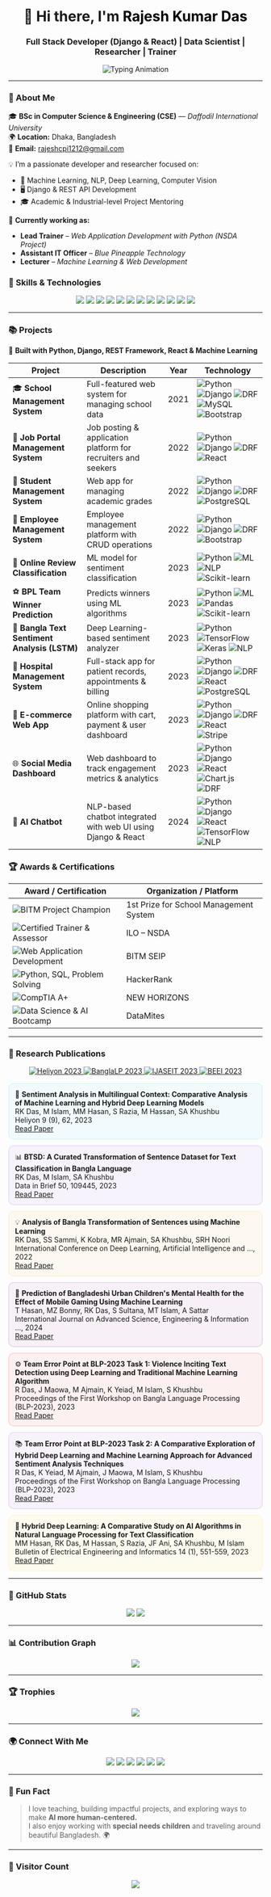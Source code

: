 <!-- Rajesh Kumar Das - Animated GitHub Profile -->

<h1 align="center">
  👋 Hi there, I'm <span style="color:#000000;">Rajesh Kumar Das</span>
</h1>
<h3 align="center">Full Stack Developer (Django & React) | Data Scientist | Researcher | Trainer</h3>

<p align="center">
  <img src="https://readme-typing-svg.herokuapp.com?font=Fira+Code&duration=2500&pause=500&color=0ef&center=true&vCenter=true&width=600&lines=Full+Stack+Developer+%28Django+%26+React%29;Machine+Learning+%7C+Deep+Learning;Data+Science+%7C+NLP+%7C+Computer+Vision;Trainer+%7C+Researcher+%7C+Mentor" alt="Typing Animation" />
</p>


---

### 🧠 About Me

🎓 **BSc in Computer Science & Engineering (CSE)** — *Daffodil International University*  
🌍 **Location:** Dhaka, Bangladesh  
📧 **Email:** rajeshcpi1212@gmail.com  

💡 I’m a passionate developer and researcher focused on:

- 🧠 Machine Learning, NLP, Deep Learning, Computer Vision  
- 🖥️ Django & REST API Development  
- 🎓 Academic & Industrial-level Project Mentoring  

🌱 **Currently working as:**

- **Lead Trainer** – *Web Application Development with Python (NSDA Project)*  
- **Assistant IT Officer** – *Blue Pineapple Technology*  
- **Lecturer** – *Machine Learning & Web Development*

### 🚀 Skills & Technologies

<p align="center">
  <!-- Skills badges -->
  <img src="https://img.shields.io/badge/Python-3776AB?style=for-the-badge&logo=python&logoColor=white" />
  <img src="https://img.shields.io/badge/Django-092E20?style=for-the-badge&logo=django&logoColor=white" />
  <img src="https://img.shields.io/badge/DRF-ff9900?style=for-the-badge&logo=django&logoColor=white" />
  <img src="https://img.shields.io/badge/React-61DAFB?style=for-the-badge&logo=react&logoColor=black" />
  <img src="https://img.shields.io/badge/PostgreSQL-316192?style=for-the-badge&logo=postgresql&logoColor=white" />
  <img src="https://img.shields.io/badge/MySQL-4479A1?style=for-the-badge&logo=mysql&logoColor=white" />
  <img src="https://img.shields.io/badge/Bootstrap-7952B3?style=for-the-badge&logo=bootstrap&logoColor=white" />
  <img src="https://img.shields.io/badge/HTML5-E34F26?style=for-the-badge&logo=html5&logoColor=white" />
  <img src="https://img.shields.io/badge/CSS3-1572B6?style=for-the-badge&logo=css3&logoColor=white" />
  <img src="https://img.shields.io/badge/JavaScript-F7DF1E?style=for-the-badge&logo=javascript&logoColor=black" />
  <img src="https://img.shields.io/badge/Docker-2496ED?style=for-the-badge&logo=docker&logoColor=white" />
  <img src="https://img.shields.io/badge/Git-F05032?style=for-the-badge&logo=git&logoColor=white" />
</p>

---
### 📚 Projects

🚧 **Built with Python, Django, REST Framework, React & Machine Learning**

| Project | Description | Year | Technology |
|---------|-------------|------|------------|
| 🎓 **School Management System** | Full-featured web system for managing school data | 2021 | ![Python](https://img.shields.io/badge/Python-3776AB?style=flat-square&logo=python) ![Django](https://img.shields.io/badge/Django-092E20?style=flat-square&logo=django) ![DRF](https://img.shields.io/badge/DRF-ff9900?style=flat-square) ![MySQL](https://img.shields.io/badge/MySQL-4479A1?style=flat-square&logo=mysql) ![Bootstrap](https://img.shields.io/badge/Bootstrap-7952B3?style=flat-square&logo=bootstrap) |
| 💼 **Job Portal Management System** | Job posting & application platform for recruiters and seekers | 2022 | ![Python](https://img.shields.io/badge/Python-3776AB?style=flat-square&logo=python) ![Django](https://img.shields.io/badge/Django-092E20?style=flat-square&logo=django) ![DRF](https://img.shields.io/badge/DRF-ff9900?style=flat-square) ![React](https://img.shields.io/badge/React-61DAFB?style=flat-square&logo=react) |
| 🏫 **Student Management System** | Web app for managing academic grades | 2022 | ![Python](https://img.shields.io/badge/Python-3776AB?style=flat-square&logo=python) ![Django](https://img.shields.io/badge/Django-092E20?style=flat-square&logo=django) ![DRF](https://img.shields.io/badge/DRF-ff9900?style=flat-square) ![PostgreSQL](https://img.shields.io/badge/PostgreSQL-316192?style=flat-square&logo=postgresql) |
| 🍳 **Employee Management System** | Employee management platform with CRUD operations | 2022 | ![Python](https://img.shields.io/badge/Python-3776AB?style=flat-square&logo=python) ![Django](https://img.shields.io/badge/Django-092E20?style=flat-square&logo=django) ![DRF](https://img.shields.io/badge/DRF-ff9900?style=flat-square) ![Bootstrap](https://img.shields.io/badge/Bootstrap-7952B3?style=flat-square&logo=bootstrap) |
| 💬 **Online Review Classification** | ML model for sentiment classification | 2023 | ![Python](https://img.shields.io/badge/Python-3776AB?style=flat-square&logo=python) ![ML](https://img.shields.io/badge/Machine%20Learning-F7DF1E?style=flat-square) ![NLP](https://img.shields.io/badge/NLP-22D3EE?style=flat-square) ![Scikit-learn](https://img.shields.io/badge/Scikit--learn-F7931E?style=flat-square) |
| ⚽ **BPL Team Winner Prediction** | Predicts winners using ML algorithms | 2023 | ![Python](https://img.shields.io/badge/Python-3776AB?style=flat-square&logo=python) ![ML](https://img.shields.io/badge/Machine%20Learning-F7DF1E?style=flat-square) ![Pandas](https://img.shields.io/badge/Pandas-150458?style=flat-square) ![Scikit-learn](https://img.shields.io/badge/Scikit--learn-F7931E?style=flat-square) |
| 🤖 **Bangla Text Sentiment Analysis (LSTM)** | Deep Learning-based sentiment analyzer | 2023 | ![Python](https://img.shields.io/badge/Python-3776AB?style=flat-square&logo=python) ![TensorFlow](https://img.shields.io/badge/TensorFlow-FF6F00?style=flat-square&logo=tensorflow) ![Keras](https://img.shields.io/badge/Keras-D00000?style=flat-square) ![NLP](https://img.shields.io/badge/NLP-22D3EE?style=flat-square) |
| 🏥 **Hospital Management System** | Full-stack app for patient records, appointments & billing | 2023 | ![Python](https://img.shields.io/badge/Python-3776AB?style=flat-square&logo=python) ![Django](https://img.shields.io/badge/Django-092E20?style=flat-square&logo=django) ![DRF](https://img.shields.io/badge/DRF-ff9900?style=flat-square) ![React](https://img.shields.io/badge/React-61DAFB?style=flat-square&logo=react) ![PostgreSQL](https://img.shields.io/badge/PostgreSQL-316192?style=flat-square&logo=postgresql) |
| 🛒 **E-commerce Web App** | Online shopping platform with cart, payment & user dashboard | 2023 | ![Python](https://img.shields.io/badge/Python-3776AB?style=flat-square&logo=python) ![Django](https://img.shields.io/badge/Django-092E20?style=flat-square&logo=django) ![DRF](https://img.shields.io/badge/DRF-ff9900?style=flat-square) ![React](https://img.shields.io/badge/React-61DAFB?style=flat-square&logo=react) ![Stripe](https://img.shields.io/badge/Stripe-635BFF?style=flat-square) |
| 🌐 **Social Media Dashboard** | Web dashboard to track engagement metrics & analytics | 2023 | ![Python](https://img.shields.io/badge/Python-3776AB?style=flat-square&logo=python) ![Django](https://img.shields.io/badge/Django-092E20?style=flat-square&logo=django) ![React](https://img.shields.io/badge/React-61DAFB?style=flat-square&logo=react) ![Chart.js](https://img.shields.io/badge/Chart.js-FF6384?style=flat-square) ![DRF](https://img.shields.io/badge/DRF-ff9900?style=flat-square) |
| 🤖 **AI Chatbot** | NLP-based chatbot integrated with web UI using Django & React | 2024 | ![Python](https://img.shields.io/badge/Python-3776AB?style=flat-square&logo=python) ![Django](https://img.shields.io/badge/Django-092E20?style=flat-square&logo=django) ![React](https://img.shields.io/badge/React-61DAFB?style=flat-square&logo=react) ![TensorFlow](https://img.shields.io/badge/TensorFlow-FF6F00?style=flat-square&logo=tensorflow) ![NLP](https://img.shields.io/badge/NLP-22D3EE?style=flat-square) |

### 🏆 Awards & Certifications

| Award / Certification | Organization / Platform |
|----------------------|------------------------|
| ![BITM Project Champion](https://img.shields.io/badge/BITM_Project_Champion-1st%20Prize-blue?style=for-the-badge&logo=appveyor) | 1st Prize for School Management System |
| ![Certified Trainer & Assessor](https://img.shields.io/badge/Certified_Trainer_&_Assessor-ILO_NSDA-green?style=for-the-badge&logo=read-the-docs) | ILO – NSDA |
| ![Web Application Development](https://img.shields.io/badge/Web_Application_Development-BITM_SEIP-orange?style=for-the-badge&logo=html5) | BITM SEIP |
| ![Python, SQL, Problem Solving](https://img.shields.io/badge/Python_SQL_Problem_Solving-HackerRank-purple?style=for-the-badge&logo=hackerrank) | HackerRank |
| ![CompTIA A+](https://img.shields.io/badge/CompTIA_A%2B-NEW_HORIZONS-red?style=for-the-badge&logo=compass) | NEW HORIZONS |
| ![Data Science & AI Bootcamp](https://img.shields.io/badge/Data_Science_&_AI_Bootcamp-DataMites-blueviolet?style=for-the-badge&logo=databricks) | DataMites |

---
### 📖 Research Publications

<p align="center">
  <a href="https://www.sciencedirect.com/science/article/pii/S2405844023074893" target="_blank">
    <img alt="Heliyon 2023" src="https://img.shields.io/badge/Heliyon-2023-green?style=for-the-badge&logo=elsevier" />
  </a>
  <a href="https://aclanthology.org/2023.banglalp-1.44/" target="_blank">
    <img alt="BanglaLP 2023" src="https://img.shields.io/badge/BanglaLP-2023-orange?style=for-the-badge&logo=acm" />
  </a>
  <a href="https://ijaseit.insightsociety.org/index.php/ijaseit/article/view/18534" target="_blank">
    <img alt="IJASEIT 2023" src="https://img.shields.io/badge/IJASEIT-2023-red?style=for-the-badge&logo=researchgate" />
  </a>
  <a href="https://beei.org/index.php/EEI/article/view/7617" target="_blank">
    <img alt="BEEI 2023" src="https://img.shields.io/badge/BEEI-2023-yellow?style=for-the-badge&logo=researchgate" />
  </a>
</p>

<div style="display: grid; grid-template-columns: repeat(auto-fit, minmax(300px, 1fr)); gap: 12px; margin-top: 16px;">

<div style="background: rgba(34,211,238,0.05); padding: 12px; border-radius: 10px; border: 1px solid rgba(34,211,238,0.2); transition: transform 0.2s;">
  📝 <b>Sentiment Analysis in Multilingual Context: Comparative Analysis of Machine Learning and Hybrid Deep Learning Models</b><br>
  RK Das, M Islam, MM Hasan, S Razia, M Hassan, SA Khushbu<br>
  Heliyon 9 (9), 62, 2023<br>
  <a href="https://www.sciencedirect.com/science/article/pii/S2405844023074893" target="_blank">Read Paper</a>
</div>

<div style="background: rgba(124,58,237,0.05); padding: 12px; border-radius: 10px; border: 1px solid rgba(124,58,237,0.2); transition: transform 0.2s;">
  📊 <b>BTSD: A Curated Transformation of Sentence Dataset for Text Classification in Bangla Language</b><br>
  RK Das, M Islam, SA Khushbu<br>
  Data in Brief 50, 109445, 2023<br>
  <a href="https://www.sciencedirect.com/science/article/pii/S2352340923005450" target="_blank">Read Paper</a>
</div>

<div style="background: rgba(255,165,0,0.05); padding: 12px; border-radius: 10px; border: 1px solid rgba(255,165,0,0.2); transition: transform 0.2s;">
  💡 <b>Analysis of Bangla Transformation of Sentences using Machine Learning</b><br>
  RK Das, SS Sammi, K Kobra, MR Ajmain, SA Khushbu, SRH Noori<br>
  International Conference on Deep Learning, Artificial Intelligence and …, 2022<br>
  <a href="https://aclanthology.org/2023.banglalp-1.30/" target="_blank">Read Paper</a>
</div>

<div style="background: rgba(128,0,128,0.05); padding: 12px; border-radius: 10px; border: 1px solid rgba(128,0,128,0.2); transition: transform 0.2s;">
  🧠 <b>Prediction of Bangladeshi Urban Children's Mental Health for the Effect of Mobile Gaming Using Machine Learning</b><br>
  T Hasan, MZ Bonny, RK Das, S Sultana, MT Islam, A Sattar<br>
  International Journal on Advanced Science, Engineering & Information …, 2024<br>
  <a href="https://ijaseit.insightsociety.org/index.php/ijaseit/article/view/18534" target="_blank">Read Paper</a>
</div>

<div style="background: rgba(255,0,0,0.05); padding: 12px; border-radius: 10px; border: 1px solid rgba(255,0,0,0.2); transition: transform 0.2s;">
  ⚙️ <b>Team Error Point at BLP-2023 Task 1: Violence Inciting Text Detection using Deep Learning and Traditional Machine Learning Algorithm</b><br>
  R Das, J Maowa, M Ajmain, K Yeiad, M Islam, S Khushbu<br>
  Proceedings of the First Workshop on Bangla Language Processing (BLP-2023), 2023<br>
  <a href="https://aclanthology.org/2023.banglalp-1.44/" target="_blank">Read Paper</a>
</div>

<div style="background: rgba(138,43,226,0.05); padding: 12px; border-radius: 10px; border: 1px solid rgba(138,43,226,0.2); transition: transform 0.2s;">
  📚 <b>Team Error Point at BLP-2023 Task 2: A Comparative Exploration of Hybrid Deep Learning and Machine Learning Approach for Advanced Sentiment Analysis Techniques</b><br>
  R Das, K Yeiad, M Ajmain, J Maowa, M Islam, S Khushbu<br>
  Proceedings of the First Workshop on Bangla Language Processing (BLP-2023), 2023<br>
  <a href="https://aclanthology.org/2023.banglalp-1.44/" target="_blank">Read Paper</a>
</div>

<div style="background: rgba(255,215,0,0.05); padding: 12px; border-radius: 10px; border: 1px solid rgba(255,215,0,0.2); transition: transform 0.2s;">
  🤖 <b>Hybrid Deep Learning: A Comparative Study on AI Algorithms in Natural Language Processing for Text Classification</b><br>
  MM Hasan, RK Das, M Hassan, S Razia, JF Ani, SA Khushbu, M Islam<br>
  Bulletin of Electrical Engineering and Informatics 14 (1), 551-559, 2023<br>
  <a href="https://beei.org/index.php/EEI/article/view/7617" target="_blank">Read Paper</a>
</div>

</div>

---
### 🧩 GitHub Stats

<p align="center">
  <img src="https://github-readme-stats.vercel.app/api?username=rajeshdiu&show_icons=true&theme=react&hide_border=true" />
  <img src="https://github-readme-streak-stats.herokuapp.com/?user=rajeshdiu&theme=react&hide_border=true" />
</p>

---

### 📊 Contribution Graph

<p align="center">
  <img src="https://github-readme-activity-graph.vercel.app/graph?username=rajeshdiu&theme=react-dark&hide_border=true" />
</p>

---

### 🏆 Trophies

<p align="center">
  <img src="https://github-profile-trophy.vercel.app/?username=rajeshdiu&theme=algolia&margin-w=10&row=1" />
</p>

---

### 🌍 Connect With Me

<p align="center">
  <a href="https://github.com/rajeshdiu"><img src="https://img.shields.io/badge/GitHub-181717?style=for-the-badge&logo=github&logoColor=white" /></a>
  <a href="https://www.linkedin.com/in/rajeshitor/"><img src="https://img.shields.io/badge/LinkedIn-0A66C2?style=for-the-badge&logo=linkedin&logoColor=white" /></a>
  <a href="https://www.facebook.com/rajeshdasitor/"><img src="https://img.shields.io/badge/Facebook-1877F2?style=for-the-badge&logo=facebook&logoColor=white" /></a>
  <a href="https://www.instagram.com/rajeshitor1212/"><img src="https://img.shields.io/badge/Instagram-E4405F?style=for-the-badge&logo=instagram&logoColor=white" /></a>
  <a href="https://twitter.com/rajeshitor"><img src="https://img.shields.io/badge/Twitter-1DA1F2?style=for-the-badge&logo=twitter&logoColor=white" /></a>
  <a href="https://www.youtube.com/c/CreativeCodersbd"><img src="https://img.shields.io/badge/YouTube-FF0000?style=for-the-badge&logo=youtube&logoColor=white" /></a>
</p>

---

### 💬 Fun Fact

> I love teaching, building impactful projects, and exploring ways to make **AI more human-centered.**  
> I also enjoy working with **special needs children** and traveling around beautiful Bangladesh. 🌍

---

### 📌 Visitor Count

<p align="center">
  <img src="https://komarev.com/ghpvc/?username=rajeshdiu&color=blueviolet&style=for-the-badge" />
</p>
